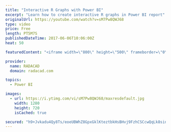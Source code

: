 ```yaml
---
title: "Interactive R Graphs with Power BI"
excerpt: "Learn how to create interactive R graphs in Power BI report"
originalUrl: https://youtube.com/watch?v=sM7Pw8QWJ68
type: video
price: Free
length: PT5M7S
publishedDateTime: 2017-06-06T10:06:00Z
heat: 50

featuredContent: "<iframe width=\"800\" height=\"500\" frameborder=\"0\" src=\"https://www.youtube.com/embed/sM7Pw8QWJ68\" allow=\"accelerometer; autoplay; encrypted-media; gyroscope; picture-in-picture\" allowfullscreen></iframe>"

provider:
  name: RADACAD
  domain: radacad.com

topics:
  - Power BI

images:
  - url: https://i.ytimg.com/vi/sM7Pw8QWJ68/maxresdefault.jpg
    width: 1280
    height: 720
    isCached: true

secured: "h9+Jvkadu4Qy8Ts/eoeUBWhZ8GpxGklKteztbkHsBHvj9FzhCSCcwQqLk8sincTBmYb9apqOLoGFedYF1ub0+w0EuHRXFWcZ1iQBWjPU8q6PP9+MvMBtAutncff3o4YIVwra/DP6jmbeYYSjwyrTf04I9IxenUxaXorX145LR3fSKwvfHhfTkL+iX9MdiIbGuNdOU1bUUAMOtUkzGZki9KtJii66FGr29ZzQAuBjBYqQO/Eh54GXC+R+AAS2xr5DUUXFsmWhVhAqhI6FNXIArVUfsOxHv5xSl50fWsMHt2+Sh00oPKAWg15yiyDTYxDpseI0xTYsnMGK9ifaDhjq1gpRNUwR3O/ZaDmZr0TIYPr5Z37nvOHKyqDLFaI84NVa454zaDPh6EVQk6SqkcjsmBga5bHJMy7MfckbVbGKJSM=;AYzdGWeAwU0ETZ8nR4nQ/A=="
---
```


